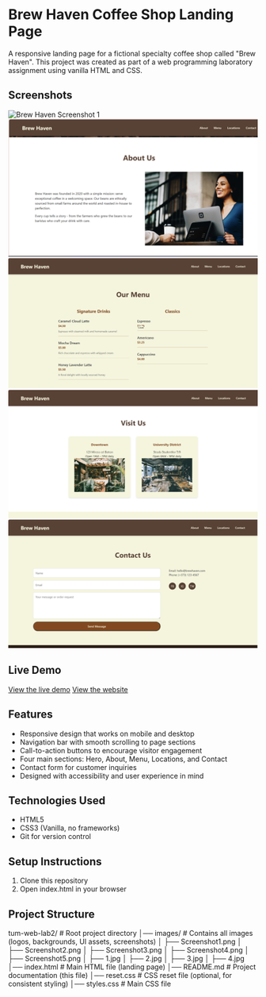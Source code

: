 ﻿# Brew Haven Coffee Shop Landing Page

A responsive landing page for a fictional specialty coffee shop called "Brew Haven". This project was created as part of a web programming laboratory assignment using vanilla HTML and CSS.

## Screenshots

![Brew Haven Screenshot 1](images/Screenshot1.png)
![Brew Haven Screenshot 2](images/Screenshot2.png)
![Brew Haven Screenshot 3](images/Screenshot3.png)
![Brew Haven Screenshot 4](images/Screenshot4.png)
![Brew Haven Screenshot 5](images/Screenshot5.png)

## Live Demo

[View the live demo](https://youtu.be/PKpy272qn6g)
[View the website](https://anacalugareanu.github.io/PWeb/)

## Features

- Responsive design that works on mobile and desktop
- Navigation bar with smooth scrolling to page sections
- Call-to-action buttons to encourage visitor engagement
- Four main sections: Hero, About, Menu, Locations, and Contact
- Contact form for customer inquiries
- Designed with accessibility and user experience in mind

## Technologies Used

- HTML5
- CSS3 (Vanilla, no frameworks)
- Git for version control

## Setup Instructions

1. Clone this repository
2. Open index.html in your browser

## Project Structure
tum-web-lab2/          # Root project directory
│── images/            # Contains all images (logos, backgrounds, UI assets, screenshots)
│   ├── Screenshot1.png
│   ├── Screenshot2.png
│   ├── Screenshot3.png
│   ├── Screenshot4.png
│   ├── Screenshot5.png
│   ├── 1.jpg
│   ├── 2.jpg
│   ├── 3.jpg
│   ├── 4.jpg
│── index.html         # Main HTML file (landing page)
│── README.md          # Project documentation (this file)
│── reset.css          # CSS reset file (optional, for consistent styling)
│── styles.css         # Main CSS file
